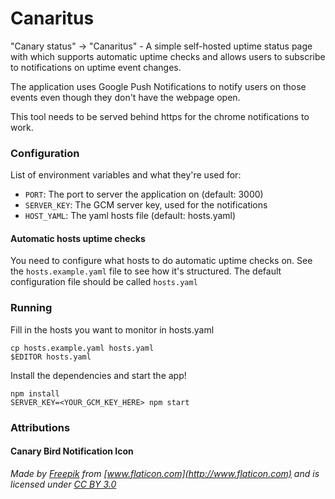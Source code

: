 # Canaritus

"Canary status" -> "Canaritus" - A simple self-hosted uptime status page with which supports automatic uptime checks and allows users to subscribe to notifications on uptime event changes. 

The application uses Google Push Notifications to notify users on those events even though they don't have the webpage open.

This tool needs to be served behind https for the chrome notifications to work.

### Configuration
List of environment variables and what they're used for: 

- `PORT`: The port to server the application on (default: 3000)
- `SERVER_KEY`: The GCM server key, used for the notifications
- `HOST_YAML`: The yaml hosts file (default: hosts.yaml)

#### Automatic hosts uptime checks
You need to configure what hosts to do automatic uptime checks on. See the `hosts.example.yaml` file to see how it's structured. The default configuration file should be called `hosts.yaml`

### Running


Fill in the hosts you want to monitor in hosts.yaml

```
cp hosts.example.yaml hosts.yaml
$EDITOR hosts.yaml
```

Install the dependencies and start the app!

```
npm install
SERVER_KEY=<YOUR_GCM_KEY_HERE> npm start
```

### Attributions
#### Canary Bird Notification Icon 
*Made by [Freepik](http://www.freepik.com) from [www.flaticon.com](http://www.flaticon.com) and is licensed under [CC BY 3.0](http://creativecommons.org/licenses/by/3.0/)*
